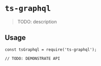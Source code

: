 # `ts-graphql`

> TODO: description

## Usage

```
const tsGraphql = require('ts-graphql');

// TODO: DEMONSTRATE API
```
